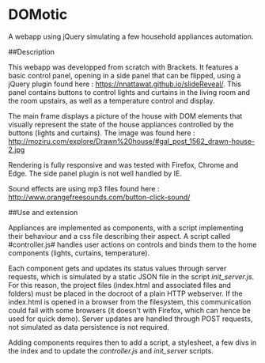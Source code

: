 # DOMotic
A webapp using jQuery simulating a few household appliances automation.

##Description

This webapp was developped from scratch with Brackets. It features a basic control panel, opening in a side panel that can be flipped, using a jQuery plugin found here : https://nnattawat.github.io/slideReveal/. This panel contains buttons to control lights and curtains in the living room and the room upstairs, as well as a temperature control and display.

The main frame displays a picture of the house with DOM elements that visually represent the state of the house appliances  controlled by the buttons (lights and curtains). The image was found here : http://moziru.com/explore/Drawn%20house/#gal_post_1562_drawn-house-2.jpg


Rendering is fully responsive and was tested with Firefox, Chrome and Edge. The side panel plugin is not well handled by IE.

Sound effects are using mp3 files found here : http://www.orangefreesounds.com/button-click-sound/


##Use and extension

Appliances are implemented as components, with a script implementing their behaviour and a css file describing their aspect. A script called #controller.js# handles user actions on controls and binds them to the home components (lights, curtains, temperature). 

Each component gets and updates its status values through server requests, which is simulated by a static JSON file in the script *init\_server.js*. For this reason, the project files (index.html and associated files and folders) must be placed in the docroot of a plain HTTP webserver. If the index.html is opened in a browser from the filesystem, this communication could fail with some browsers (it doesn't with Firefox, which can hence be used for quick demo). Server updates are handled through POST requests, not simulated as data persistence is not required.

Adding components requires then to add a script, a stylesheet, a few divs in the index and to update the *controller.js* and *init\_server* scripts.



